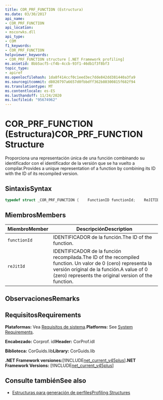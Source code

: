 ```yaml
---
title: COR_PRF_FUNCTION (Estructura)
ms.date: 03/30/2017
api_name:
- COR_PRF_FUNCTION
api_location:
- mscorwks.dll
api_type:
- COM
f1_keywords:
- COR_PRF_FUNCTION
helpviewer_keywords:
- COR_PRF_FUNCTION structure [.NET Framework profiling]
ms.assetid: 8bb5acf5-cf4b-4ccb-93f1-46db1f3f8bf3
topic_type:
- apiref
ms.openlocfilehash: 1da8f414ccf0c1eed3ec7dde842dd381440a3fa9
ms.sourcegitcommit: d8020797a6657d0fbbdff362b80300815f682f94
ms.translationtype: MT
ms.contentlocale: es-ES
ms.lasthandoff: 11/24/2020
ms.locfileid: "95674962"
---
```

# <a name="cor_prf_function-structure"></a><span data-ttu-id="de7f5-102">COR_PRF_FUNCTION (Estructura)</span><span class="sxs-lookup"><span data-stu-id="de7f5-102">COR_PRF_FUNCTION Structure</span></span>

<span data-ttu-id="de7f5-103">Proporciona una representación única de una función combinando su identificador con el identificador de la versión que se ha vuelto a compilar.</span><span class="sxs-lookup"><span data-stu-id="de7f5-103">Provides a unique representation of a function by combining its ID with the ID of its recompiled version.</span></span>  
  
## <a name="syntax"></a><span data-ttu-id="de7f5-104">Sintaxis</span><span class="sxs-lookup"><span data-stu-id="de7f5-104">Syntax</span></span>  
  
```cpp  
typedef struct _COR_PRF_FUNCTION {    FunctionID functionId;    ReJITID    reJitId;} COR_PRF_FUNCTION;  
```  
  
## <a name="members"></a><span data-ttu-id="de7f5-105">Miembros</span><span class="sxs-lookup"><span data-stu-id="de7f5-105">Members</span></span>  
  
|<span data-ttu-id="de7f5-106">Miembro</span><span class="sxs-lookup"><span data-stu-id="de7f5-106">Member</span></span>|<span data-ttu-id="de7f5-107">Descripción</span><span class="sxs-lookup"><span data-stu-id="de7f5-107">Description</span></span>|  
|------------|-----------------|  
|`functionId`|<span data-ttu-id="de7f5-108">IDENTIFICADOR de la función.</span><span class="sxs-lookup"><span data-stu-id="de7f5-108">The ID of the function.</span></span>|  
|`reJitId`|<span data-ttu-id="de7f5-109">IDENTIFICADOR de la función recompilada.</span><span class="sxs-lookup"><span data-stu-id="de7f5-109">The ID of the recompiled function.</span></span> <span data-ttu-id="de7f5-110">Un valor de 0 (cero) representa la versión original de la función.</span><span class="sxs-lookup"><span data-stu-id="de7f5-110">A value of 0 (zero) represents the original version of the function.</span></span>|  
  
## <a name="remarks"></a><span data-ttu-id="de7f5-111">Observaciones</span><span class="sxs-lookup"><span data-stu-id="de7f5-111">Remarks</span></span>  
  
## <a name="requirements"></a><span data-ttu-id="de7f5-112">Requisitos</span><span class="sxs-lookup"><span data-stu-id="de7f5-112">Requirements</span></span>  

 <span data-ttu-id="de7f5-113">**Plataformas:** Vea [Requisitos de sistema](../../get-started/system-requirements.md).</span><span class="sxs-lookup"><span data-stu-id="de7f5-113">**Platforms:** See [System Requirements](../../get-started/system-requirements.md).</span></span>  
  
 <span data-ttu-id="de7f5-114">**Encabezado:** Corprof. idl</span><span class="sxs-lookup"><span data-stu-id="de7f5-114">**Header:** CorProf.idl</span></span>  
  
 <span data-ttu-id="de7f5-115">**Biblioteca:** CorGuids.lib</span><span class="sxs-lookup"><span data-stu-id="de7f5-115">**Library:** CorGuids.lib</span></span>  
  
 <span data-ttu-id="de7f5-116">**.NET Framework versiones:**[!INCLUDE[net_current_v45plus](../../../../includes/net-current-v45plus-md.md)]</span><span class="sxs-lookup"><span data-stu-id="de7f5-116">**.NET Framework Versions:** [!INCLUDE[net_current_v45plus](../../../../includes/net-current-v45plus-md.md)]</span></span>  
  
## <a name="see-also"></a><span data-ttu-id="de7f5-117">Consulte también</span><span class="sxs-lookup"><span data-stu-id="de7f5-117">See also</span></span>

- [<span data-ttu-id="de7f5-118">Estructuras para generación de perfiles</span><span class="sxs-lookup"><span data-stu-id="de7f5-118">Profiling Structures</span></span>](profiling-structures.md)
